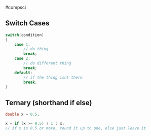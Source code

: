 #compsci 


## Switch Cases

```java
switch(condition)
{
	case 1:
		// do thing
		break;
	case 2:
		// do different thing
		break;
	default:
		// if the thing isnt there
		break;
}
```

## Ternary (shorthand if else)

```java
double x = 0.5;

x = if (x >= 0.5) ? 1 : x;
// if x is 0.5 or more, round it up to one, else just leave it


```